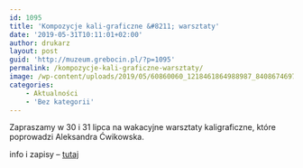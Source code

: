 ```yaml
---
id: 1095
title: 'Kompozycje kali-graficzne &#8211; warsztaty'
date: '2019-05-31T10:11:01+02:00'
author: drukarz
layout: post
guid: 'http://muzeum.grebocin.pl/?p=1095'
permalink: /kompozycje-kali-graficzne-warsztaty/
image: /wp-content/uploads/2019/05/60860060_1218461864988987_8408674697092268032_o.jpg
categories:
    - Aktualności
    - 'Bez kategorii'
---
```


Zapraszamy w 30 i 31 lipca na wakacyjne warsztaty kaligraficzne, które poprowadzi Aleksandra Ćwikowska.

info i zapisy – [tutaj](https://www.facebook.com/events/488539338555684/)